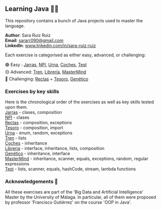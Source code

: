 ## Learning Java 👩‍💻

This repository contains a bunch of Java projects used to master the language.

**Author**: Sara Ruiz Ruiz <br />
**Email**: sararr090@gmail.com <br />
**LinkedIn**: www.linkedin.com/in/sara-ruiz-ruiz  <br />

Each exercise is categorised as either easy, advanced, or challenging: 

🟢 Easy : [Jarras](https://github.com/sararuizruiz/Learning_Java/tree/main/mdJarras), [NPI](https://github.com/sararuizruiz/Learning_Java/tree/main/mdNPI), [Urna](https://github.com/sararuizruiz/Learning_Java/tree/main/mdUrna), [Coches](https://github.com/sararuizruiz/Learning_Java/tree/main/mdCoches), [Test](https://github.com/sararuizruiz/Learning_Java/tree/main/mdTestL) <br />
🟡 Advanced: [Tren](https://github.com/sararuizruiz/Learning_Java/tree/main/mdTren), [Librería](https://github.com/sararuizruiz/Learning_Java/tree/main/mdLibreriaV3L), [MasterMind](https://github.com/sararuizruiz/Learning_Java/tree/main/mdMastermindL)  <br />
🔴 Challenging: [Rectas](https://github.com/sararuizruiz/Learning_Java/tree/main/mdRectas) + [Tesoro](https://github.com/sararuizruiz/Learning_Java/tree/main/mdTesoro), [Genético](https://github.com/sararuizruiz/Learning_Java/tree/main/mdGenetico) <br />

### Exercises by key skills
Here is the chronological order of the exercises as well as key skills tested upon them. <br />
[Jarras](https://github.com/sararuizruiz/Learning_Java/tree/main/mdJarras) - clases, composition <br />
[NPI](https://github.com/sararuizruiz/Learning_Java/tree/main/mdNPI) - clases <br />
[Rectas](https://github.com/sararuizruiz/Learning_Java/tree/main/mdRectas) - composition, exceptions <br />
[Tesoro](https://github.com/sararuizruiz/Learning_Java/tree/main/mdTesoro) - composition, import <br />
[Urna](https://github.com/sararuizruiz/Learning_Java/tree/main/mdUrna) - enum, random, exceptions <br />
[Tren](https://github.com/sararuizruiz/Learning_Java/tree/main/mdTren) - lists <br />
[Coches](https://github.com/sararuizruiz/Learning_Java/tree/main/mdCoches) - inheritance <br />
[Librería](https://github.com/sararuizruiz/Learning_Java/tree/main/mdLibreriaV3L) - interface, inheritance, lists, composition <br />
[Genético](https://github.com/sararuizruiz/Learning_Java/tree/main/mdGenetico) - inheritance, interface <br />
[MasterMind](https://github.com/sararuizruiz/Learning_Java/tree/main/mdMastermindL) - inheritance, scanner, equals, exceptions, random, regular expressions <br />
[Test](https://github.com/sararuizruiz/Learning_Java/tree/main/mdTestL) - lists, scanner, equals, hashCode, stream, lambda functions <br />
 
 
 







### Acknowledgements 👏
All these exercises are part of the 'Big Data and Artificial Intelligence' Master by the University of Málaga.
In particular, all of them were proposed by professor 'Francisco Gutiérrez' on the course 'OOP in Java'.

